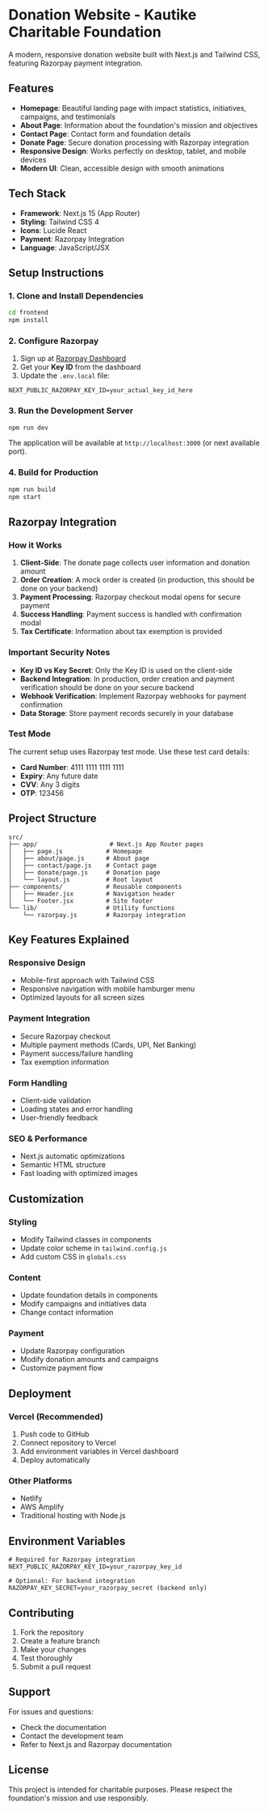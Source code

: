 # Donation Website - Kautike Charitable Foundation

A modern, responsive donation website built with Next.js and Tailwind CSS, featuring Razorpay payment integration.

## Features

- **Homepage**: Beautiful landing page with impact statistics, initiatives, campaigns, and testimonials
- **About Page**: Information about the foundation's mission and objectives  
- **Contact Page**: Contact form and foundation details
- **Donate Page**: Secure donation processing with Razorpay integration
- **Responsive Design**: Works perfectly on desktop, tablet, and mobile devices
- **Modern UI**: Clean, accessible design with smooth animations

## Tech Stack

- **Framework**: Next.js 15 (App Router)
- **Styling**: Tailwind CSS 4
- **Icons**: Lucide React
- **Payment**: Razorpay Integration
- **Language**: JavaScript/JSX

## Setup Instructions

### 1. Clone and Install Dependencies

```bash
cd frontend
npm install
```

### 2. Configure Razorpay

1. Sign up at [Razorpay Dashboard](https://dashboard.razorpay.com/)
2. Get your **Key ID** from the dashboard
3. Update the `.env.local` file:

```env
NEXT_PUBLIC_RAZORPAY_KEY_ID=your_actual_key_id_here
```

### 3. Run the Development Server

```bash
npm run dev
```

The application will be available at `http://localhost:3000` (or next available port).

### 4. Build for Production

```bash
npm run build
npm start
```

## Razorpay Integration

### How it Works

1. **Client-Side**: The donate page collects user information and donation amount
2. **Order Creation**: A mock order is created (in production, this should be done on your backend)
3. **Payment Processing**: Razorpay checkout modal opens for secure payment
4. **Success Handling**: Payment success is handled with confirmation modal
5. **Tax Certificate**: Information about tax exemption is provided

### Important Security Notes

- **Key ID vs Key Secret**: Only the Key ID is used on the client-side
- **Backend Integration**: In production, order creation and payment verification should be done on your secure backend
- **Webhook Verification**: Implement Razorpay webhooks for payment confirmation
- **Data Storage**: Store payment records securely in your database

### Test Mode

The current setup uses Razorpay test mode. Use these test card details:

- **Card Number**: 4111 1111 1111 1111
- **Expiry**: Any future date
- **CVV**: Any 3 digits
- **OTP**: 123456

## Project Structure

```
src/
├── app/                    # Next.js App Router pages
│   ├── page.js            # Homepage
│   ├── about/page.js      # About page
│   ├── contact/page.js    # Contact page
│   ├── donate/page.js     # Donation page
│   └── layout.js          # Root layout
├── components/            # Reusable components
│   ├── Header.jsx         # Navigation header
│   └── Footer.jsx         # Site footer
└── lib/                   # Utility functions
    └── razorpay.js        # Razorpay integration
```

## Key Features Explained

### Responsive Design
- Mobile-first approach with Tailwind CSS
- Responsive navigation with mobile hamburger menu
- Optimized layouts for all screen sizes

### Payment Integration
- Secure Razorpay checkout
- Multiple payment methods (Cards, UPI, Net Banking)
- Payment success/failure handling
- Tax exemption information

### Form Handling
- Client-side validation
- Loading states and error handling
- User-friendly feedback

### SEO & Performance
- Next.js automatic optimizations
- Semantic HTML structure
- Fast loading with optimized images

## Customization

### Styling
- Modify Tailwind classes in components
- Update color scheme in `tailwind.config.js`
- Add custom CSS in `globals.css`

### Content
- Update foundation details in components
- Modify campaigns and initiatives data
- Change contact information

### Payment
- Update Razorpay configuration
- Modify donation amounts and campaigns
- Customize payment flow

## Deployment

### Vercel (Recommended)
1. Push code to GitHub
2. Connect repository to Vercel
3. Add environment variables in Vercel dashboard
4. Deploy automatically

### Other Platforms
- Netlify
- AWS Amplify  
- Traditional hosting with Node.js

## Environment Variables

```env
# Required for Razorpay integration
NEXT_PUBLIC_RAZORPAY_KEY_ID=your_razorpay_key_id

# Optional: For backend integration
RAZORPAY_KEY_SECRET=your_razorpay_secret (backend only)
```

## Contributing

1. Fork the repository
2. Create a feature branch
3. Make your changes
4. Test thoroughly
5. Submit a pull request

## Support

For issues and questions:
- Check the documentation
- Contact the development team
- Refer to Next.js and Razorpay documentation

## License

This project is intended for charitable purposes. Please respect the foundation's mission and use responsibly.
